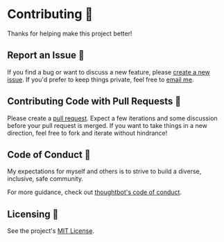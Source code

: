 # Contributing 👫

Thanks for helping make this project better!

## Report an Issue 🐛

If you find a bug or want to discuss a new feature, please [create a new issue](https://github.com/tatethurston/routely/issues). If you'd prefer to keep things private, feel free to [email me](mailto:tatethurston@gmail.com?subject=routely).

## Contributing Code with Pull Requests 🎁

Please create a [pull request](https://github.com/tatethurston/routely/pulls). Expect a few iterations and some discussion before your pull request is merged. If you want to take things in a new direction, feel free to fork and iterate without hindrance!

## Code of Conduct 🧐

My expectations for myself and others is to strive to build a diverse, inclusive, safe community.

For more guidance, check out [thoughtbot's code of conduct](https://thoughtbot.com/open-source-code-of-conduct).

## Licensing 📃

See the project's [MIT License](https://github.com/tatethurston/routely/blob/master/LICENSE).
